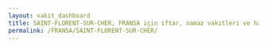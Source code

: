 ```yaml
---
layout: vakit_dashboard
title: SAINT-FLORENT-SUR-CHER, FRANSA için iftar, namaz vakitleri ve hava durumu - ilçe/eyalet seç
permalink: /FRANSA/SAINT-FLORENT-SUR-CHER/
---
```


<script type="text/javascript">
  var GLOBAL_COUNTRY = 'FRANSA';
  var GLOBAL_CITY = 'SAINT-FLORENT-SUR-CHER';
  var GLOBAL_STATE = '';
  var lat = 72;
  var lon = 21;
</script>
